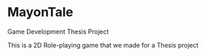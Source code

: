 # MayonTale
Game Development Thesis Project

This is a 2D Role-playing game that we made for a Thesis project
